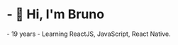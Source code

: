 <h1>
- 👋 Hi, I'm Bruno
</h1>
- 19 years
- Learning ReactJS, JavaScript, React Native.

<!--
Bruno3dua/Bruno3dua is a ✨ special ✨ repository because its `README.md` (this file) appears on your GitHub profile.
You can click the Preview link to take a look at your changes.
--->
